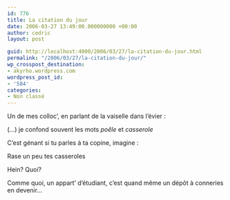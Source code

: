 ```yaml
---
id: 776
title: La citation du jour
date: 2006-03-27 13:49:00.000000000 +00:00
author: cedric
layout: post

guid: http://localhost:4000/2006/03/27/la-citation-du-jour.html
permalink: "/2006/03/27/la-citation-du-jour/"
wp_crosspost_destination:
- akyrho.wordpress.com
wordpress_post_id:
- '584'
categories:
- Non classé
---
```

Un de mes colloc’, en parlant de la vaiselle dans l’évier :

(…) je confond souvent les mots _poêle_ et _casserole_

C’est génant si tu parles à ta copine, imagine :

Rase un peu tes casseroles

Hein? Quoi?

Comme quoi, un appart’ d’étudiant, c’est quand même un dépôt à conneries en devenir…
